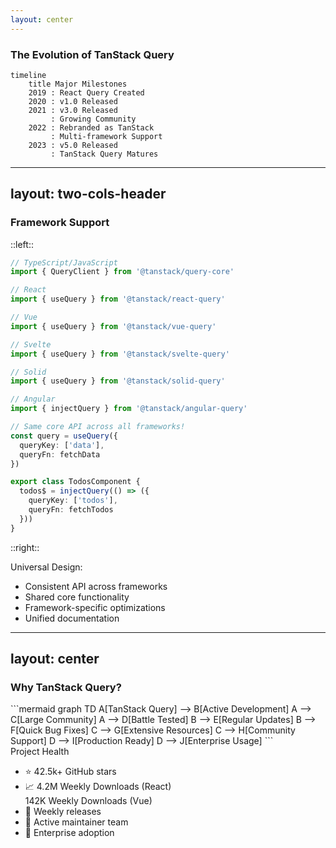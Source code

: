 ```yaml
---
layout: center
---
```


<h3 class="text-center">The Evolution of TanStack Query</h3>

```mermaid {theme: 'base'}
timeline
    title Major Milestones
    2019 : React Query Created
    2020 : v1.0 Released
    2021 : v3.0 Released
         : Growing Community
    2022 : Rebranded as TanStack
         : Multi-framework Support
    2023 : v5.0 Released
         : TanStack Query Matures
```

---
layout: two-cols-header
---

### Framework Support

::left::

```ts {*}{maxHeight:'400px'}
// TypeScript/JavaScript
import { QueryClient } from '@tanstack/query-core'

// React
import { useQuery } from '@tanstack/react-query'

// Vue
import { useQuery } from '@tanstack/vue-query'

// Svelte
import { useQuery } from '@tanstack/svelte-query'

// Solid
import { useQuery } from '@tanstack/solid-query'

// Angular
import { injectQuery } from '@tanstack/angular-query'

// Same core API across all frameworks!
const query = useQuery({
  queryKey: ['data'],
  queryFn: fetchData
})

export class TodosComponent {
  todos$ = injectQuery(() => ({
    queryKey: ['todos'],
    queryFn: fetchTodos
  }))
}
```

::right::

<div class="mt-4 ml-8">
  <v-clicks>
    <div class="text-sm opacity-90">
      <div class="font-bold text-green-400">Universal Design:</div>
      <ul class="ml-4">
        <li>Consistent API across frameworks</li>
        <li>Shared core functionality</li>
        <li>Framework-specific optimizations</li>
        <li>Unified documentation</li>
      </ul>
    </div>
  </v-clicks>
</div>

---
layout: center
---

### Why TanStack Query?

<div class="relative h-[400px]">
  <div v-click-hide class="absolute inset-0 pt-12">
```mermaid
      graph TD
          A[TanStack Query] --> B[Active Development]
    A --> C[Large Community]
    A --> D[Battle Tested]
    B --> E[Regular Updates]
    B --> F[Quick Bug Fixes]
    C --> G[Extensive Resources]
    C --> H[Community Support]
    D --> I[Production Ready]
    D --> J[Enterprise Usage]
```
  </div>
  <div v-after class="absolute inset-0">
    <div class="flex justify-center items-center h-full">
      <div class="text-lg">
        <div class="text-3xl font-bold text-green-400 mb-6">Project Health</div>
        <ul class="space-y-4 text-xl">
          <li class="flex items-center">
            <span class="text-green-400 mr-3">⭐</span>
            42.5k+ GitHub stars
          </li>
          <li class="flex items-center">
            <span class="text-green-400 mr-3">📈</span>
            4.2M Weekly Downloads (React)
            <br />
            142K Weekly Downloads (Vue)
          </li>
          <li class="flex items-center">
            <span class="text-green-400 mr-3">🚀</span>
            Weekly releases
          </li>
          <li class="flex items-center">
            <span class="text-green-400 mr-3">👥</span>
            Active maintainer team
          </li>
          <li class="flex items-center">
            <span class="text-green-400 mr-3">🏢</span>
            Enterprise adoption
          </li>
        </ul>
      </div>
    </div>
  </div>
</div>
